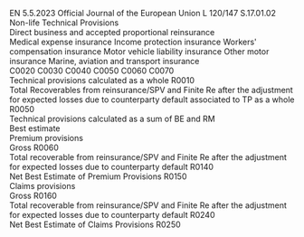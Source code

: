 EN  5.5.2023 Official Journal of the European Union L 120/147
 S.17.01.02  
Non-life Technical Provisions  
Direct business and accepted proportional reinsurance  
Medical expense 
insurance  Income 
protection 
insurance  Workers' 
compensation 
insurance  Motor vehicle 
liability 
insurance  Other motor 
insurance  Marine, aviation 
and transport 
insurance  
C0020  C0030  C0040  C0050  C0060  C0070  
Technical provisions calculated as a whole  R0010  
Total Recoverables from reinsurance/SPV and Finite Re after 
the adjustment for expected losses due to counterparty default 
associated to TP as a whole  R0050  
Technical provisions calculated as a sum of BE and RM  
Best estimate  
Premium provisions  
Gross  R0060  
Total recoverable from reinsurance/SPV and Finite Re after the 
adjustment for expected losses due to counterparty default  R0140  
Net Best Estimate of Premium Provisions  R0150  
Claims provisions  
Gross  R0160  
Total recoverable from reinsurance/SPV and Finite Re after the 
adjustment for expected losses due to counterparty default  R0240  
Net Best Estimate of Claims Provisions  R0250